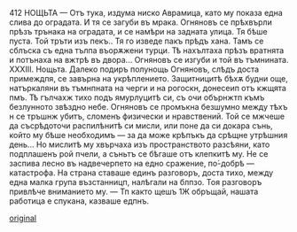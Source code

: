 ﻿412
НОЩЬТА
— Отъ тука, издума ниско Аврамица, като му показа една слива до оградата.
И тя се загуби въ мрака.
Огняновъ се прѣхвърли прѣзъ трънака на оградата, и се намѣри на задната улица.
Тя бѣше пуста.
Той тръти изъ пекъ.. Тя го изведе пакъ прѣдъ хана.
Тамъ се сблъска съ една тълпа въорѫжени турци. Тѣ нахълтаха прѣзъ вратнята и потънаха на вжтрѣ въ двора...
Огняновъ се изгуби и той въ тъмнината.
XXXIII.
Нощьта.
Далеко подиръ полунощь Огняновъ, слѣдъ доста примеждпя, се завърна на укрѣплението.
Защитницитѣ бѣхѫ будни още, натъркаляни въ тъмнпната на черги и на рогоскн, донесеип отъ кжщята пмъ. Тѣ гълчахж тихо подъ ямурлуцитѣ си, съ очи обърнжтп къмъ безлунното звѣздно небе. Огняновъ се промъкна безшумно между тѣхъ н се тръшнж убитъ, сломенъ физически и нравствений. Той се мжчеше да съсрѣдоточи распилѣнитѣ си мисли, или поне да си докара сънь, който му бѣше необходимъ — за да може крѣпъкъ да срѣщне утрѣшния день... Но мислитѣ му хвърчаха изъ пространството разсѣяни, като подплашенъ рой пчели, а съньтъ се бѣгаше отъ клепкитѣ му. Не се заспива лесно въ надвечерпето на едно сражение, по́-добрѣ — катастрофа.
На страна ставаше единъ разговоръ, доста тихо, между една малка група възстанницп, налѣгали на блпзо. Тоя разговоръ привлѣче вниманието му.
— Тп както щешъ 1Ж обръщай, нашата работица е спукана, казваше едпнъ.

[original](images/459.jpg)